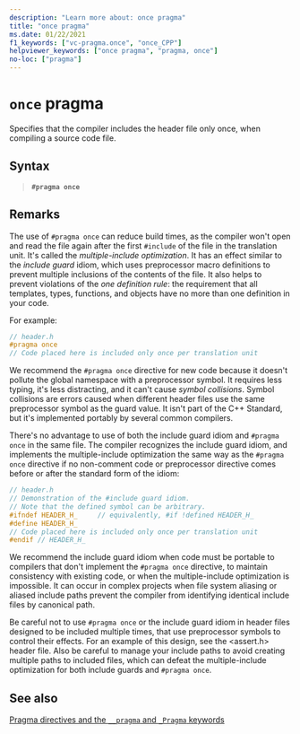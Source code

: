 ```yaml
---
description: "Learn more about: once pragma"
title: "once pragma"
ms.date: 01/22/2021
f1_keywords: ["vc-pragma.once", "once_CPP"]
helpviewer_keywords: ["once pragma", "pragma, once"]
no-loc: ["pragma"]
---
```

# `once` pragma

Specifies that the compiler includes the header file only once, when compiling a source code file.

## Syntax

> **`#pragma once`**

## Remarks

The use of `#pragma once` can reduce build times, as the compiler won't open and read the file again after the first `#include` of the file in the translation unit. It's called the *multiple-include optimization*. It has an effect similar to the *include guard* idiom, which uses preprocessor macro definitions to prevent multiple inclusions of the contents of the file. It also helps to prevent violations of the *one definition rule*: the requirement that all templates, types, functions, and objects have no more than one definition in your code.

For example:

```cpp
// header.h
#pragma once
// Code placed here is included only once per translation unit
```

We recommend the `#pragma once` directive for new code because it doesn't pollute the global namespace with a preprocessor symbol. It requires less typing, it's less distracting, and it can't cause *symbol collisions*. Symbol collisions are errors caused when different header files use the same preprocessor symbol as the guard value. It isn't part of the C++ Standard, but it's implemented portably by several common compilers.

There's no advantage to use of both the include guard idiom and `#pragma once` in the same file. The compiler recognizes the include guard idiom, and implements the multiple-include optimization the same way as the `#pragma once` directive if no non-comment code or preprocessor directive comes before or after the standard form of the idiom:

```cpp
// header.h
// Demonstration of the #include guard idiom.
// Note that the defined symbol can be arbitrary.
#ifndef HEADER_H_     // equivalently, #if !defined HEADER_H_
#define HEADER_H_
// Code placed here is included only once per translation unit
#endif // HEADER_H_
```

We recommend the include guard idiom when code must be portable to compilers that don't implement the `#pragma once` directive, to maintain consistency with existing code, or when the multiple-include optimization is impossible. It can occur in complex projects when file system aliasing or aliased include paths prevent the compiler from identifying identical include files by canonical path.

Be careful not to use `#pragma once` or the include guard idiom in header files designed to be included multiple times, that use preprocessor symbols to control their effects. For an example of this design, see the \<assert.h> header file. Also be careful to manage your include paths to avoid creating multiple paths to included files, which can defeat the multiple-include optimization for both include guards and `#pragma once`.

## See also

[Pragma directives and the `__pragma` and `_Pragma` keywords](./pragma-directives-and-the-pragma-keyword.md)
